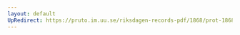 ```yaml
---
layout: default
UpRedirect: https://pruto.im.uu.se/riksdagen-records-pdf/1868/prot-1868--ak--401/prot-1868--ak--401_009.pdf
---
```

